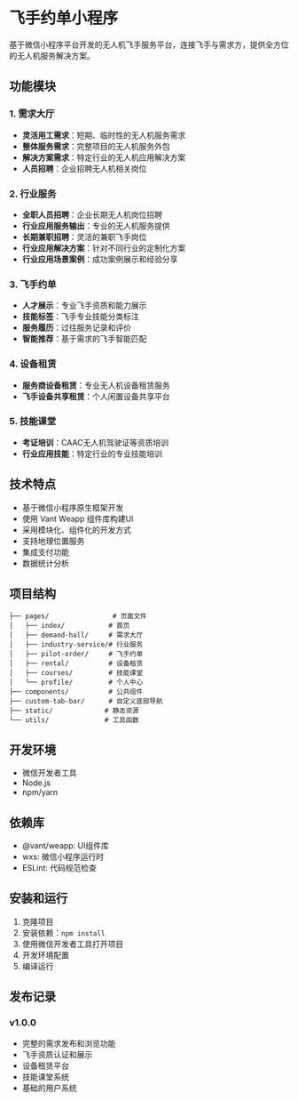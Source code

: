 # 飞手约单小程序

基于微信小程序平台开发的无人机飞手服务平台，连接飞手与需求方，提供全方位的无人机服务解决方案。

## 功能模块

### 1. 需求大厅
- **灵活用工需求**：短期、临时性的无人机服务需求
- **整体服务需求**：完整项目的无人机服务外包
- **解决方案需求**：特定行业的无人机应用解决方案
- **人员招聘**：企业招聘无人机相关岗位

### 2. 行业服务
- **全职人员招聘**：企业长期无人机岗位招聘
- **行业应用服务输出**：专业的无人机服务提供
- **长期兼职招聘**：灵活的兼职飞手岗位
- **行业应用解决方案**：针对不同行业的定制化方案
- **行业应用场景案例**：成功案例展示和经验分享

### 3. 飞手约单
- **人才展示**：专业飞手资质和能力展示
- **技能标签**：飞手专业技能分类标注
- **服务履历**：过往服务记录和评价
- **智能推荐**：基于需求的飞手智能匹配

### 4. 设备租赁
- **服务商设备租赁**：专业无人机设备租赁服务
- **飞手设备共享租赁**：个人闲置设备共享平台

### 5. 技能课堂
- **考证培训**：CAAC无人机驾驶证等资质培训
- **行业应用技能**：特定行业的专业技能培训

## 技术特点

- 基于微信小程序原生框架开发
- 使用 Vant Weapp 组件库构建UI
- 采用模块化、组件化的开发方式
- 支持地理位置服务
- 集成支付功能
- 数据统计分析

## 项目结构

```
├── pages/                # 页面文件
│   ├── index/           # 首页
│   ├── demand-hall/     # 需求大厅
│   ├── industry-service/# 行业服务
│   ├── pilot-order/     # 飞手约单
│   ├── rental/          # 设备租赁
│   ├── courses/         # 技能课堂
│   └── profile/         # 个人中心
├── components/          # 公共组件
├── custom-tab-bar/      # 自定义底部导航
├── static/             # 静态资源
└── utils/              # 工具函数
```

## 开发环境

- 微信开发者工具
- Node.js
- npm/yarn

## 依赖库

- @vant/weapp: UI组件库
- wxs: 微信小程序运行时
- ESLint: 代码规范检查

## 安装和运行

1. 克隆项目
2. 安装依赖：`npm install`
3. 使用微信开发者工具打开项目
4. 开发环境配置
5. 编译运行

## 发布记录

### v1.0.0
- 完整的需求发布和浏览功能
- 飞手资质认证和展示
- 设备租赁平台
- 技能课堂系统
- 基础的用户系统 